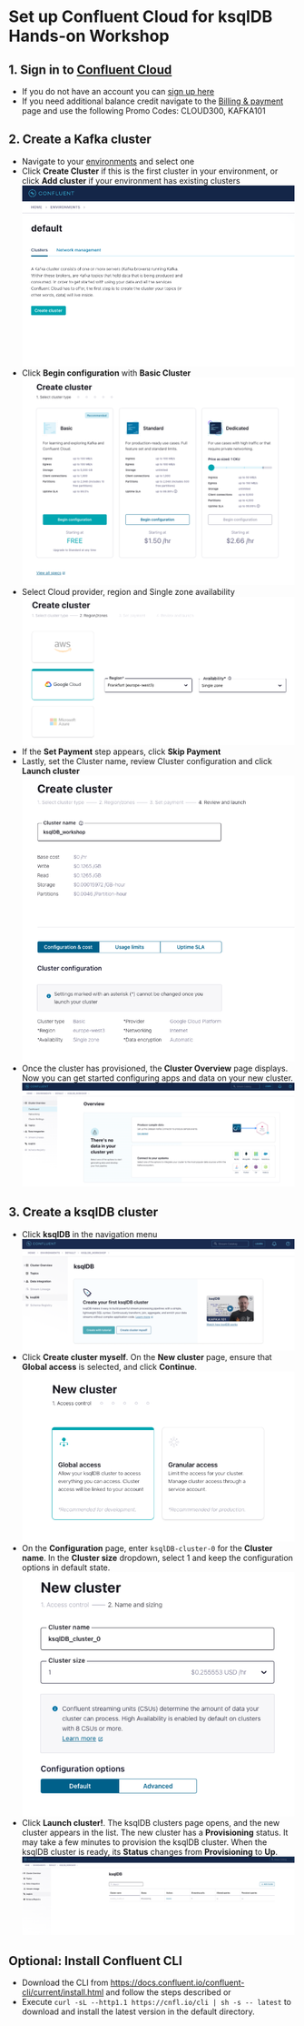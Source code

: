 # Set up Confluent Cloud for ksqlDB Hands-on Workshop


## 1. Sign in to [Confluent Cloud](https://confluent.cloud/login)
- If you do not have an account you can [sign up here](https://confluent.cloud/signup)
- If you need additional balance credit navigate to the [Billing & payment](https://confluent.cloud/settings/billing/payment) page and use the following Promo Codes: CLOUD300, KAFKA101


## 2. Create a Kafka cluster
- Navigate to your [environments](https://confluent.cloud/environments) and select one
- Click **Create Cluster** if this is the first cluster in your environment, or click **Add cluster** if your environment has existing clusters
![Create Cluster](img/create_cluster.png)
- Click **Begin configuration** with **Basic Cluster**
![Cluster Types](img/cluster_types.png)
- Select Cloud provider, region and Single zone availability
![Cluster Region](img/cluster_region.png)
- If the **Set Payment** step appears, click **Skip Payment**
- Lastly, set the Cluster name, review Cluster configuration and click **Launch cluster**
![Cluster Review](img/cluster_review.png)
- Once the cluster has provisioned, the **Cluster Overview** page displays. Now you can get started configuring apps and data on your new cluster.
![Cluster Overview](img/cluster_overview.png)


## 3. Create a ksqlDB cluster
- Click **ksqlDB** in the navigation menu
![Create ksqlDB](img/create_ksqlDB.png)
- Click **Create cluster myself**. On the **New cluster** page, ensure that **Global access** is selected, and click **Continue**.
![New Cluster](img/new_ksql_cluster.png)
- On the **Configuration** page, enter `ksqlDB-cluster-0` for the **Cluster name**. In the **Cluster size** dropdown, select 1 and keep the configuration options in default state.
![Cluster Configuration](img/ksql_cluster_overview.png)
- Click **Launch cluster!**. The ksqlDB clusters page opens, and the new cluster appears in the list. The new cluster has a **Provisioning** status. It may take a few minutes to provision the ksqlDB cluster. When the ksqlDB cluster is ready, its **Status** changes from **Provisioning** to **Up**.
![Cluster Provisioning](img/provisioning_ksql_cluster.png)

## Optional: Install Confluent CLI
- Download the CLI from https://docs.confluent.io/confluent-cli/current/install.html and follow the steps described or
- Execute `curl -sL --http1.1 https://cnfl.io/cli | sh -s -- latest` to download and install the latest version in the default directory.
